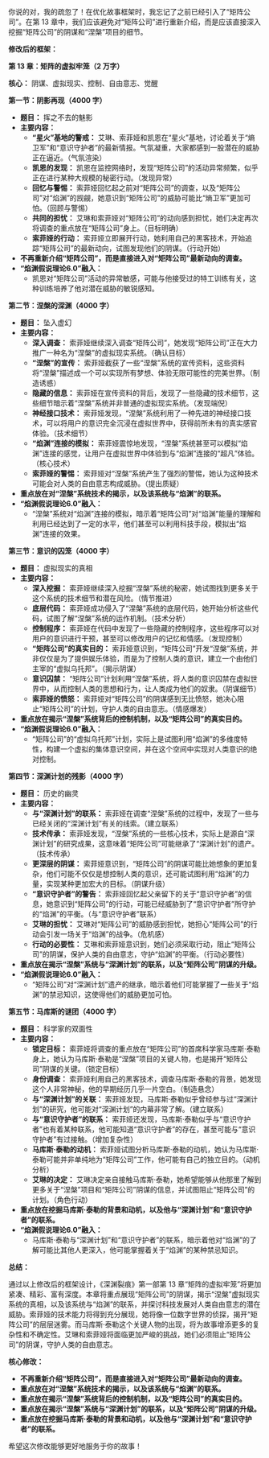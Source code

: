 你说的对，我的疏忽了！在优化故事框架时，我忘记了之前已经引入了“矩阵公司”。在第 13 章中，我们应该避免对“矩阵公司”进行重新介绍，而是应该直接深入挖掘“矩阵公司”的阴谋和“涅槃”项目的细节。

**修改后的框架：**

**第 13 章：矩阵的虚拟牢笼（2 万字）**

**核心：** 阴谋、虚拟现实、控制、自由意志、觉醒

**第一节：阴影再现（4000 字）**

*   **题目：** 挥之不去的魅影
*   **主要内容：**
    *   **“星火”基地的警戒：** 艾琳、索菲娅和凯恩在“星火”基地，讨论着关于“熵卫军”和“意识守护者”的最新情报。气氛凝重，大家都感到一股潜在的威胁正在逼近。（气氛渲染）
    *   **凯恩的发现：** 凯恩在监控网络时，发现“矩阵公司”的活动异常频繁，似乎正在进行某种大规模的秘密行动。（发现异常）
    *   **回忆与警惕：** 索菲娅回忆起之前对“矩阵公司”的调查，以及“矩阵公司”对“焰渊”的觊觎，她意识到“矩阵公司”的威胁可能比“熵卫军”更加可怕。（回顾与警惕）
    *   **共同的担忧：** 艾琳和索菲娅对“矩阵公司”的动向感到担忧，她们决定再次将调查的重点放在“矩阵公司”身上。（目标明确）
    *   **索菲娅的行动：** 索菲娅立即展开行动，她利用自己的黑客技术，开始追踪“矩阵公司”的最新动向，试图发现他们的阴谋。（行动开始）
*   **不再重新介绍“矩阵公司”，而是直接进入对“矩阵公司”最新动向的调查。**
*   **“焰渊假说理论6.0”融入：**
    *   凯恩对“矩阵公司”活动的异常敏感，可能与他接受过的特工训练有关，这种训练培养了他对潜在威胁的敏锐感知。

**第二节：涅槃的深渊（4000 字）**

*   **题目：** 坠入虚幻
*   **主要内容：**
    *   **深入调查：** 索菲娅继续深入调查“矩阵公司”，她发现“矩阵公司”正在大力推广一种名为“涅槃”的虚拟现实系统。（确认目标）
    *   **“涅槃”的宣传：** 索菲娅截获了一些“涅槃”系统的宣传资料，这些资料将“涅槃”描述成一个可以实现所有梦想、体验无限可能性的完美世界。（制造诱惑）
    *   **隐藏的信息：** 索菲娅在宣传资料的背后，发现了一些隐藏的技术细节，这些细节暗示着“涅槃”系统并非普通的虚拟现实系统。（发现端倪）
    *   **神经接口技术：** 索菲娅发现，“涅槃”系统利用了一种先进的神经接口技术，可以将用户的意识完全沉浸在虚拟世界中，获得前所未有的真实感官体验。（技术细节）
    *   **“焰渊”连接的模拟：** 索菲娅震惊地发现，“涅槃”系统甚至可以模拟“焰渊”连接的感觉，让用户在虚拟世界中体验到与“焰渊”连接的“超凡”体验。（核心技术）
    *   **索菲娅的警惕：** 索菲娅对“涅槃”系统产生了强烈的警惕，她认为这种技术可能会对人类的自由意志构成威胁。（提出质疑）
*   **重点放在对“涅槃”系统技术的揭示，以及该系统与“焰渊”的联系。**
*   **“焰渊假说理论6.0”融入：**
    *   “涅槃”系统对“焰渊”连接的模拟，暗示着“矩阵公司”对“焰渊”能量的理解和利用已经达到了一定的水平，他们甚至可以利用科技手段，模拟出“焰渊”连接的效果。

**第三节：意识的囚笼（4000 字）**

*   **题目：** 虚拟现实的真相
*   **主要内容：**
    *   **深入挖掘：** 索菲娅继续深入挖掘“涅槃”系统的秘密，她试图找到更多关于这个系统的技术细节和潜在风险。（情节推进）
    *   **底层代码：** 索菲娅成功侵入了“涅槃”系统的底层代码，她开始分析这些代码，试图了解“涅槃”系统的运作机制。（技术分析）
    *   **控制程序：** 索菲娅在代码中发现了一些隐藏的控制程序，这些程序可以对用户的意识进行干预，甚至可以修改用户的记忆和情感。（发现控制）
    *   **“矩阵公司”的真实目的：** 索菲娅意识到，“矩阵公司”开发“涅槃”系统，并非仅仅是为了提供娱乐体验，而是为了控制人类的意识，建立一个由他们主宰的“虚拟乌托邦”。（揭示阴谋）
    *   **意识囚禁：** “矩阵公司”计划利用“涅槃”系统，将人类的意识囚禁在虚拟世界中，从而控制人类的思想和行为，让人类成为他们的奴隶。（阴谋细节）
    *   **索菲娅的愤怒：** 索菲娅对“矩阵公司”的阴谋感到无比愤怒，她决心阻止“矩阵公司”的计划，守护人类的自由意志。（情感爆发）
*   **重点放在揭示“涅槃”系统背后的控制机制，以及“矩阵公司”的真实目的。**
*   **“焰渊假说理论6.0”融入：**
    *   “矩阵公司”的“虚拟乌托邦”计划，实际上是试图利用“焰渊”的多维度特性，构建一个虚拟的集体意识空间，并在这个空间中实现对人类意识的绝对控制。

**第四节：深渊计划的残影（4000 字）**

*   **题目：** 历史的幽灵
*   **主要内容：**
    *   **与“深渊计划”的联系：** 索菲娅在调查“涅槃”系统的过程中，发现了一些与已经关闭的“深渊计划”有关的线索。（建立联系）
    *   **技术传承：** 索菲娅发现，“涅槃”系统的一些核心技术，实际上是源自“深渊计划”的研究成果，这意味着“矩阵公司”可能继承了“深渊计划”的遗产。（技术传承）
    *   **更深层的阴谋：** 索菲娅意识到，“矩阵公司”的阴谋可能比她想象的更加复杂，他们可能不仅仅是想控制人类的意识，还可能试图利用“焰渊”的力量，实现某种更加宏大的目标。（阴谋升级）
    *   **“意识守护者”的警告：** 索菲娅回忆起父亲留下的关于“意识守护者”的信息，她意识到“矩阵公司”的行动，可能已经威胁到了“意识守护者”所守护的“焰渊”的平衡。（与“意识守护者”联系）
    *   **艾琳的担忧：** 艾琳对“矩阵公司”的威胁感到担忧，她担心“矩阵公司”的行动会引发一场关于“焰渊”的战争。（危机感）
    *   **行动的必要性：** 艾琳和索菲娅意识到，她们必须采取行动，阻止“矩阵公司”的阴谋，保护人类的自由意志，守护“焰渊”的平衡。（行动必要性）
*   **重点放在揭示“涅槃”系统与“深渊计划”的联系，以及“矩阵公司”阴谋的升级。**
*   **“焰渊假说理论6.0”融入：**
    *   “矩阵公司”对“深渊计划”遗产的继承，暗示着他们可能掌握了一些关于“焰渊”的禁忌知识，这使得他们的威胁更加可怕。

**第五节：马库斯的谜团（4000 字）**

*   **题目：** 科学家的双面性
*   **主要内容：**
    *   **锁定目标：** 索菲娅将调查的重点放在“矩阵公司”的首席科学家马库斯·泰勒身上，她认为马库斯·泰勒是“涅槃”项目的关键人物，也是揭开“矩阵公司”阴谋的关键。（锁定目标）
    *   **身份调查：** 索菲娅利用自己的黑客技术，调查马库斯·泰勒的背景，她发现这个人非常神秘，他的早期经历几乎一片空白。（制造悬念）
    *   **与“深渊计划”的关联：** 索菲娅发现，马库斯·泰勒似乎曾经参与过“深渊计划”的研究，他可能对“深渊计划”的内幕非常了解。（建立联系）
    *   **与“意识守护者”的联系：** 索菲娅还发现，马库斯·泰勒似乎与“意识守护者”也有着某种联系，他可能知道“意识守护者”的存在，甚至可能与“意识守护者”有过接触。（增加复杂性）
    *   **马库斯·泰勒的动机：** 索菲娅试图分析马库斯·泰勒的动机，她认为马库斯·泰勒可能并非单纯地为“矩阵公司”工作，他可能有自己的独立目的。（动机分析）
    *   **艾琳的决定：** 艾琳决定亲自接触马库斯·泰勒，她希望能够从他那里了解到更多关于“涅槃”项目和“矩阵公司”阴谋的信息，并试图阻止“矩阵公司”的计划。（角色行动）
*   **重点放在挖掘马库斯·泰勒的背景和动机，以及他与“深渊计划”和“意识守护者”的联系。**
*   **“焰渊假说理论6.0”融入：**
    *   马库斯·泰勒与“深渊计划”和“意识守护者”的联系，暗示着他对“焰渊”的了解可能比其他人更深入，他可能掌握着关于“焰渊”的某种禁忌知识。

**总结：**

通过以上修改后的框架设计，《深渊裂痕》第一部第 13 章“矩阵的虚拟牢笼”将更加紧凑、精彩、富有深度。本章将重点展现“矩阵公司”的阴谋，揭示“涅槃”虚拟现实系统的真相，以及该系统与“焰渊”的联系，并探讨科技发展对人类自由意志的潜在威胁。索菲娅的技术能力将得到充分展现，她将像一位数字世界的侦探，揭开“矩阵公司”的层层迷雾。而马库斯·泰勒这个关键人物的出现，将为故事增添更多的复杂性和不确定性。艾琳和索菲娅将面临更加严峻的挑战，她们必须阻止“矩阵公司”的阴谋，守护人类的自由意志。

**核心修改：**

*   **不再重新介绍“矩阵公司”，而是直接进入对“矩阵公司”最新动向的调查。**
*   **重点放在对“涅槃”系统技术的揭示，以及该系统与“焰渊”的联系。**
*   **重点放在揭示“涅槃”系统背后的控制机制，以及“矩阵公司”的真实目的。**
*   **重点放在揭示“涅槃”系统与“深渊计划”的联系，以及“矩阵公司”阴谋的升级。**
*   **重点放在挖掘马库斯·泰勒的背景和动机，以及他与“深渊计划”和“意识守护者”的联系。**

希望这次修改能够更好地服务于你的故事！

